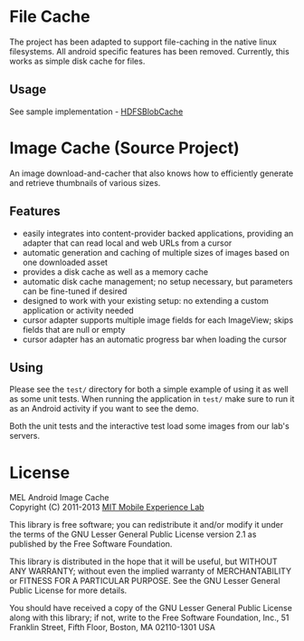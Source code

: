File Cache
===========
The project has been adapted to support file-caching in the native linux filesystems. All android specific features has been removed. Currently, this works as simple disk cache for files.


Usage
-----
See sample implementation - [HDFSBlobCache](https://github.com/mohideen/akubra-hdfs/blob/master/src/main/java/de/fiz/akubra/hdfs/HDFSBlobCache.java)


Image Cache (Source Project)
===========

An image download-and-cacher that also knows how to efficiently generate
and retrieve thumbnails of various sizes.

Features
--------

* easily integrates into content-provider backed applications, providing an
  adapter that can read local and web URLs from a cursor
* automatic generation and caching of multiple sizes of images based on one
  downloaded asset
* provides a disk cache as well as a memory cache
* automatic disk cache management; no setup necessary, but parameters can be
  fine-tuned if desired
* designed to work with your existing setup: no extending a custom application
  or activity needed
* cursor adapter supports multiple image fields for each ImageView; skips
  fields that are null or empty
* cursor adapter has an automatic progress bar when loading the cursor

Using
-----

Please see the `test/` directory for both a simple example of using it as well as
some unit tests. When running the application in `test/` make sure to run it as
an Android activity if you want to see the demo.

Both the unit tests and the interactive test load some images from our lab's servers.

License
=======

MEL Android Image Cache  
Copyright (C) 2011-2013 [MIT Mobile Experience Lab][mel]

This library is free software; you can redistribute it and/or
modify it under the terms of the GNU Lesser General Public
License version 2.1 as published by the Free Software Foundation.

This library is distributed in the hope that it will be useful,
but WITHOUT ANY WARRANTY; without even the implied warranty of
MERCHANTABILITY or FITNESS FOR A PARTICULAR PURPOSE.  See the GNU
Lesser General Public License for more details.

You should have received a copy of the GNU Lesser General Public
License along with this library; if not, write to the Free Software
Foundation, Inc., 51 Franklin Street, Fifth Floor, Boston, MA  02110-1301  USA

[mel]: http://mobile.mit.edu/
